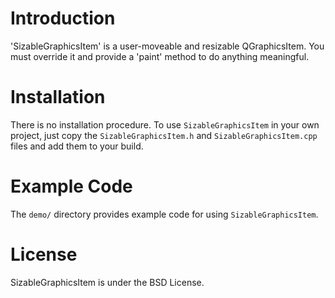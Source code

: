 # Introduction #

'SizableGraphicsItem' is a user-moveable and resizable QGraphicsItem.
You must override it and provide a 'paint' method to do anything meaningful.

# Installation #

There is no installation procedure. To use `SizableGraphicsItem` in your own project,
just copy the `SizableGraphicsItem.h` and `SizableGraphicsItem.cpp` files and add them to
your build.

# Example Code #

The `demo/` directory provides example code for using `SizableGraphicsItem`.

# License #

SizableGraphicsItem is under the BSD License.
